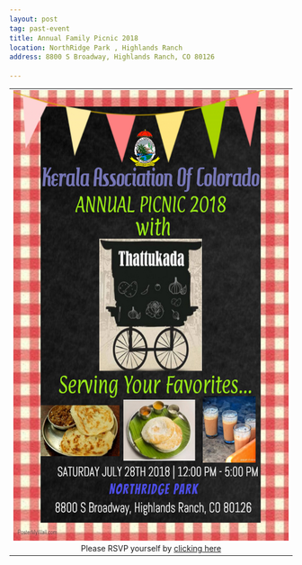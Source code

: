 ```yaml
---
layout: post
tag: past-event
title: Annual Family Picnic 2018
location: NorthRidge Park , Highlands Ranch
address: 8800 S Broadway, Highlands Ranch, CO 80126

---
```



<table align="center" style="border:0"> 
  <tr style="border:0;background:transparent"><td align="center" style="border:0;background:transparent">
<center><img src="/img/picnic_2018/Picnic_2018.jpeg" width="500" height="800" align="center"></center> 
    </td></tr>
  <tr style="border:0;background:transparent"><td align="center" style="border:0;background:transparent">
    Please RSVP yourself by <a href="http://evite.me/Ea7BJ2vP4h"> clicking here </a> 
  </td></tr>
  </table>
